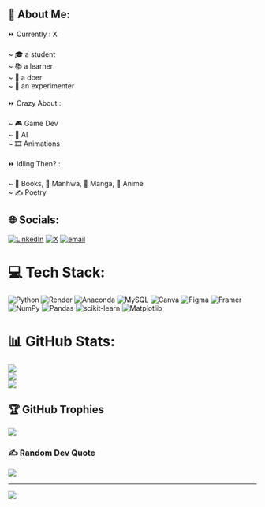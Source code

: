 <h2>💫 About Me:</h2>
⏩ Currently : X<br><br>~ 🎓 a student<br>~ 📚 a learner <br>~ 💪 a doer <br>~ 🧪 an experimenter<br><br>⏩ Crazy About :<br><br> ~ 🎮 Game Dev<br>~ 🤖 AI<br>~ 🎞️ Animations<br><br>⏩ Idling Then? :<br><br>~ 📖 Books, 📘 Manhwa, 📙 Manga, 🎥 Anime<br>~ ✍️ Poetry

## 🌐 Socials:
[![LinkedIn](https://img.shields.io/badge/LinkedIn-%230077B5.svg?logo=linkedin&logoColor=white)](https://linkedin.com/in/www.linkedin.com/in/manish-kanyal-9360512a4) [![X](https://img.shields.io/badge/X-black.svg?logo=X&logoColor=white)](https://x.com/https://x.com/manish_kan13600) [![email](https://img.shields.io/badge/Email-D14836?logo=gmail&logoColor=white)](mailto:mkanyal001@gmail.com) 

# 💻 Tech Stack:
![Python](https://img.shields.io/badge/python-3670A0?style=for-the-badge&logo=python&logoColor=ffdd54) ![Render](https://img.shields.io/badge/Render-%46E3B7.svg?style=for-the-badge&logo=render&logoColor=white) ![Anaconda](https://img.shields.io/badge/Anaconda-%2344A833.svg?style=for-the-badge&logo=anaconda&logoColor=white) ![MySQL](https://img.shields.io/badge/mysql-4479A1.svg?style=for-the-badge&logo=mysql&logoColor=white) ![Canva](https://img.shields.io/badge/Canva-%2300C4CC.svg?style=for-the-badge&logo=Canva&logoColor=white) ![Figma](https://img.shields.io/badge/figma-%23F24E1E.svg?style=for-the-badge&logo=figma&logoColor=white) ![Framer](https://img.shields.io/badge/Framer-black?style=for-the-badge&logo=framer&logoColor=blue) ![NumPy](https://img.shields.io/badge/numpy-%23013243.svg?style=for-the-badge&logo=numpy&logoColor=white) ![Pandas](https://img.shields.io/badge/pandas-%23150458.svg?style=for-the-badge&logo=pandas&logoColor=white) ![scikit-learn](https://img.shields.io/badge/scikit--learn-%23F7931E.svg?style=for-the-badge&logo=scikit-learn&logoColor=white) ![Matplotlib](https://img.shields.io/badge/Matplotlib-%23ffffff.svg?style=for-the-badge&logo=Matplotlib&logoColor=black)
# 📊 GitHub Stats:
![](https://github-readme-stats.vercel.app/api?username=Mk-D-01&theme=dark&hide_border=false&include_all_commits=false&count_private=false)<br/>
![](https://nirzak-streak-stats.vercel.app/?user=Mk-D-01&theme=dark&hide_border=false)<br/>
![](https://github-readme-stats.vercel.app/api/top-langs/?username=Mk-D-01&theme=dark&hide_border=false&include_all_commits=false&count_private=false&layout=compact)

## 🏆 GitHub Trophies
![](https://github-profile-trophy.vercel.app/?username=Mk-D-01&theme=radical&no-frame=false&no-bg=true&margin-w=4)

### ✍️ Random Dev Quote
![](https://quotes-github-readme.vercel.app/api?type=horizontal&theme=radical)

---
[![](https://visitcount.itsvg.in/api?id=Mk-D-01&icon=0&color=0)](https://visitcount.itsvg.in)

<!-- Proudly created with GPRM ( https://gprm.itsvg.in ) -->





